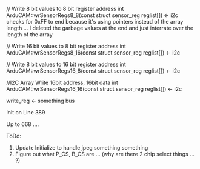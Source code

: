 // Write 8 bit values to 8 bit register address
int ArduCAM::wrSensorRegs8_8(const struct sensor_reg reglist[]) <- i2c
checks for 0xFF to end because it's using pointers instead of the array length ...
I deleted the garbage values at the end and just interrate over the length of the array

// Write 16 bit values to 8 bit register address
int ArduCAM::wrSensorRegs8_16(const struct sensor_reg reglist[]) <- i2c

// Write 8 bit values to 16 bit register address
int ArduCAM::wrSensorRegs16_8(const struct sensor_reg reglist[]) <- i2c

//I2C Array Write 16bit address, 16bit data
int ArduCAM::wrSensorRegs16_16(const struct sensor_reg reglist[]) <- i2c

write_reg <- something bus 



Init on Line 389

Up to 668 ....



ToDo:

1. Update Initialize to handle jpeg something something 
2. Figure out what P_CS, B_CS are ... (why are there 2 chip select things ... ?)